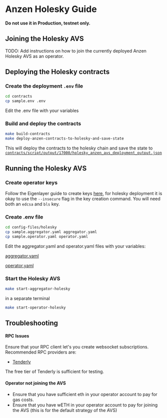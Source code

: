 # Anzen Holesky Guide

<b> Do not use it in Production, testnet only. </b>

## Joining the Holesky AVS

TODO: Add instructions on how to join the currently deployed Anzen Holesky AVS as an operator.

## Deploying the Holesky contracts

### Create the deployment `.env` file

```bash
cd contracts
cp sample.env .env
```

Edit the .env file with your variables

### Build and deploy the contracts

```bash
make build-contracts
make deploy-anzen-contracts-to-holesky-and-save-state
```

This will deploy the contracts to the holesky chain and save the state to [`contracts/script/output/17000/holesky_anzen_avs_deployment_output.json`](../contracts/script/output/17000/holesky_anzen_avs_deployment_output.json)

## Running the Holesky AVS

### Create operator keys

Follow the Eigenlayer guide to create keys [here](https://docs.eigenlayer.xyz/eigenlayer/operator-guides/operator-installation#create-keys), for holesky deployment it is okay to use the `--insecure` flag in the key creation command. You will need both an `edcsa` and `bls` key.

### Create .env file

```bash
cd config-files/holesky
cp sample.aggregator.yaml aggregator.yaml
cp sample.operator.yaml operator.yaml
```

Edit the aggregator.yaml and operator.yaml files with your variables:

[aggregator.yaml](../config-files/holesky/aggregator.yaml)

[operator.yaml](../config-files/holesky/operator.yaml)

### Start the Holesky AVS

```bash
make start-aggregator-holesky
```

in a separate terminal

```bash
make start-operator-holesky
```

## Troubleshooting

#### RPC Issues

Ensure that your RPC client let's you create websocket subscriptions.
Recommended RPC providers are:

- [Tenderly](https://tenderly.co/)

The free tier of Tenderly is sufficient for testing.

#### Operator not joining the AVS

- Ensure that you have sufficient eth in your operator account to pay for gas costs.
- Ensure that you have wETH in your operator account to pay for joining the AVS (this is for the default strategy of the AVS)
